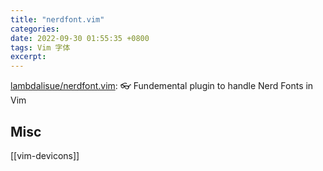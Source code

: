 ```yaml
---
title: "nerdfont.vim"
categories: 
date: 2022-09-30 01:55:35 +0800
tags: Vim 字体
excerpt: 
---
```



[lambdalisue/nerdfont.vim](https://github.com/lambdalisue/nerdfont.vim): 👓 Fundemental plugin to handle Nerd Fonts in Vim




## Misc

[[vim-devicons]]







